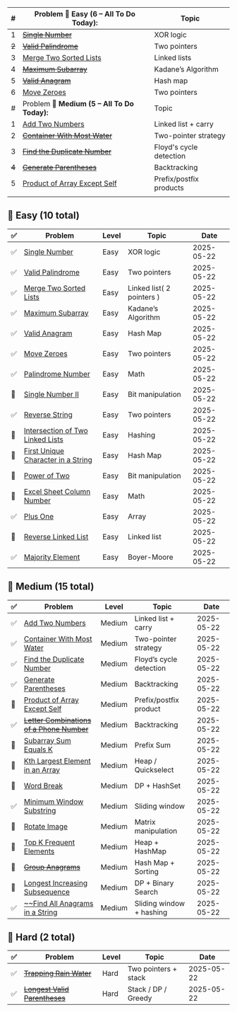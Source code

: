 |     # | Problem 📌 **Easy (6 – All To Do Today):**                                                 | Topic                   |
| ----: | ------------------------------------------------------------------------------------------ | ----------------------- |
|     1 | ~~[Single Number](https://leetcode.com/problems/single-number)~~                           | XOR logic               |
| ~~2~~ | ~~[Valid Palindrome](https://leetcode.com/problems/valid-palindrome)~~                     | Two pointers            |
|     3 | [Merge Two Sorted Lists](https://leetcode.com/problems/merge-two-sorted-lists)             | Linked lists            |
|     4 | ~~[Maximum Subarray](https://leetcode.com/problems/maximum-subarray)~~                     | Kadane’s Algorithm      |
|     5 | ~~[Valid Anagram](https://leetcode.com/problems/valid-anagram)~~                           | Hash map                |
|     6 | [Move Zeroes](https://leetcode.com/problems/move-zeroes)                                   | Two pointers            |
|     # | Problem 📌 **Medium (5 – All To Do Today):**                                               | Topic                   |
|     1 | [Add Two Numbers](https://leetcode.com/problems/add-two-numbers)                           | Linked list + carry     |
|     2 | [~~Container With Most Water~~](https://leetcode.com/problems/container-with-most-water)   | Two-pointer strategy    |
|     3 | ~~[Find the Duplicate Number](https://leetcode.com/problems/find-the-duplicate-number)~~   | Floyd's cycle detection |
| ~~4~~ | ~~[Generate Parentheses](https://leetcode.com/problems/generate-parentheses)~~             | Backtracking            |
|     5 | [Product of Array Except Self](https://leetcode.com/problems/product-of-array-except-self) | Prefix/postfix products |
|       |                                                                                            |                         |

## 📗 Easy (10 total)

| ✅   | Problem                                                                                                | Level | Topic                     | Date       |
| --- | ------------------------------------------------------------------------------------------------------ | ----- | ------------------------- | ---------- |
| ✅   | [Single Number](https://leetcode.com/problems/single-number)                                           | Easy  | XOR logic                 | 2025-05-22 |
| ✅   | [Valid Palindrome](https://leetcode.com/problems/valid-palindrome)                                     | Easy  | Two pointers              | 2025-05-22 |
| ✅   | [Merge Two Sorted Lists](https://leetcode.com/problems/merge-two-sorted-lists)                         | Easy  | Linked list( 2 pointers ) | 2025-05-22 |
| ✅   | [Maximum Subarray](https://leetcode.com/problems/maximum-subarray)                                     | Easy  | Kadane’s Algorithm        | 2025-05-22 |
| ✅   | [Valid Anagram](https://leetcode.com/problems/valid-anagram)                                           | Easy  | Hash Map                  | 2025-05-22 |
| ✅   | [Move Zeroes](https://leetcode.com/problems/move-zeroes)                                               | Easy  | Two pointers              | 2025-05-22 |
| ✅   | [Palindrome Number](https://leetcode.com/problems/palindrome-number)                                   | Easy  | Math                      | 2025-05-22 |
| 🔲  | [Single Number II](https://leetcode.com/problems/single-number-ii)                                     | Easy  | Bit manipulation          | 2025-05-22 |
| ✅   | [Reverse String](https://leetcode.com/problems/reverse-string)                                         | Easy  | Two pointers              | 2025-05-22 |
| 🔲  | [Intersection of Two Linked Lists](https://leetcode.com/problems/intersection-of-two-linked-lists)     | Easy  | Hashing                   | 2025-05-22 |
| 🔲  | [First Unique Character in a String](https://leetcode.com/problems/first-unique-character-in-a-string) | Easy  | Hash Map                  | 2025-05-22 |
| 🔲  | [Power of Two](https://leetcode.com/problems/power-of-two)                                             | Easy  | Bit manipulation          | 2025-05-22 |
| 🔲  | [Excel Sheet Column Number](https://leetcode.com/problems/excel-sheet-column-number)                   | Easy  | Math                      | 2025-05-22 |
| ✅   | [Plus One](https://leetcode.com/problems/plus-one)                                                     | Easy  | Array                     | 2025-05-22 |
| 🔲  | [Reverse Linked List](https://leetcode.com/problems/reverse-linked-list)                               | Easy  | Linked list               | 2025-05-22 |
| ✅   | [Majority Element](https://leetcode.com/problems/majority-element)                                     | Easy  | Boyer-Moore               | 2025-05-22 |

## 📘 Medium (15 total)

| ✅   | Problem                                                                                                          | Level  | Topic                    | Date       |
| --- | ---------------------------------------------------------------------------------------------------------------- | ------ | ------------------------ | ---------- |
| ✅   | [Add Two Numbers](https://leetcode.com/problems/add-two-numbers)                                                 | Medium | Linked list + carry      | 2025-05-22 |
| ✅   | [Container With Most Water](https://leetcode.com/problems/container-with-most-water)                             | Medium | Two-pointer strategy     | 2025-05-22 |
| ✅   | [Find the Duplicate Number](https://leetcode.com/problems/find-the-duplicate-number)                             | Medium | Floyd’s cycle detection  | 2025-05-22 |
| ✅   | [Generate Parentheses](https://leetcode.com/problems/generate-parentheses)                                       | Medium | Backtracking             | 2025-05-22 |
| 🔲  | [Product of Array Except Self](https://leetcode.com/problems/product-of-array-except-self)                       | Medium | Prefix/postfix product   | 2025-05-22 |
| ✅   | ~~[Letter Combinations of a Phone Number](https://leetcode.com/problems/letter-combinations-of-a-phone-number)~~ | Medium | Backtracking             | 2025-05-22 |
| 🔲  | [Subarray Sum Equals K](https://leetcode.com/problems/subarray-sum-equals-k)                                     | Medium | Prefix Sum               | 2025-05-22 |
| 🔲  | [Kth Largest Element in an Array](https://leetcode.com/problems/kth-largest-element-in-an-array)                 | Medium | Heap / Quickselect       | 2025-05-22 |
| 🔲  | [Word Break](https://leetcode.com/problems/word-break)                                                           | Medium | DP + HashSet             | 2025-05-22 |
| ✅   | [Minimum Window Substring](https://leetcode.com/problems/minimum-window-substring)                               | Medium | Sliding window           | 2025-05-22 |
| 🔲  | [Rotate Image](https://leetcode.com/problems/rotate-image)                                                       | Medium | Matrix manipulation      | 2025-05-22 |
| 🔲  | [Top K Frequent Elements](https://leetcode.com/problems/top-k-frequent-elements)                                 | Medium | Heap + HashMap           | 2025-05-22 |
| 🔲  | ~~[Group Anagrams](https://leetcode.com/problems/group-anagrams)~~                                               | Medium | Hash Map + Sorting       | 2025-05-22 |
| 🔲  | [Longest Increasing Subsequence](https://leetcode.com/problems/longest-increasing-subsequence)                   | Medium | DP + Binary Search       | 2025-05-22 |
| ✅   | [~~Find All Anagrams in a String](https://leetcode.com/problems/find-all-anagrams-in-a-string)                   | Medium | Sliding window + hashing | 2025-05-22 |

## 📕  Hard (2 total)

| ✅   | Problem                                                                                  | Level | Topic                | Date       |
| --- | ---------------------------------------------------------------------------------------- | ----- | -------------------- | ---------- |
| ✅   | ~~[Trapping Rain Water](https://leetcode.com/problems/trapping-rain-water)~~             | Hard  | Two pointers + stack | 2025-05-22 |
| ✅   | ~~[Longest Valid Parentheses](https://leetcode.com/problems/longest-valid-parentheses)~~ | Hard  | Stack / DP / Greedy  | 2025-05-22 |
